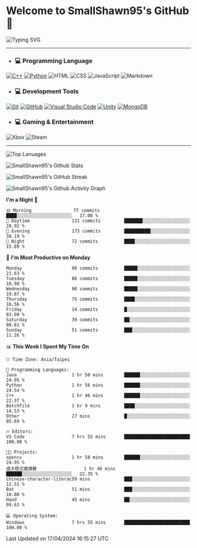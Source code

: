 # Welcome to SmallShawn95's GitHub 👋

![Typing SVG](https://readme-typing-svg.demolab.com/?lines=print("Hello,+world");cout+>>+"Hello,+world!";console.log("Hello,+world!")&center=true&vCenter=true&size=22&random=true)

***
<!-- https://shields.io/, https://simpleicons.org/ -->
* ### 💻 Programming Language
[![C++](https://img.shields.io/badge/-C++-00599C?style=flat-square&logo=cplusplus)](https://cplusplus.com/)
[![Python](https://img.shields.io/badge/-Python-3776AB?style=flat-square&logo=python&logoColor=white)](https://www.python.org/)
![HTML](https://img.shields.io/badge/-HTML-E34F26?style=flat-square&logo=html5&logoColor=white)
![CSS](https://img.shields.io/badge/-CSS-1572B6?style=flat-square&logo=css3)
![JavaScript](https://img.shields.io/badge/-JavaScript-F7DF1E?style=flat-square&logo=javascript&logoColor=white)
![Markdown](https://img.shields.io/badge/-Markdown-000000?style=flat-square&logo=markdown)
* ### 💻 Development Tools
[![Git](https://img.shields.io/badge/-Git-f05032?style=flat-square&logo=git&logoColor=white)](https://git-scm.com/)
[![GitHub](https://img.shields.io/badge/-GitHub-181717?style=flat-square&logo=github)](https://github.com/)
[![Visual Studio Code](https://img.shields.io/badge/-Visual%20Studio%20Code-007ACC?style=flat-square&logo=visualstudiocode)](https://code.visualstudio.com/)
[![Unity](https://img.shields.io/badge/-Unity-000000?style=flat-square&logo=unity)](https://unity.com/)
[![MongoDB](https://img.shields.io/badge/-MongoDB-47A248?style=flat-square&logo=mongodb&logoColor=white)](https://www.mongodb.com/)
* ### 💻 Gaming & Entertainment
![Xbox](https://img.shields.io/badge/-Xbox-107C10?style=flat-square&logo=xbox)
![Steam](https://img.shields.io/badge/-Steam-000000?style=flat-square&logo=steam)
***

<!-- ![GitHub User's Stars](https://img.shields.io/github/stars/smallshawn95?color=orange&label=Stars&labelColor=yellow) -->
<!-- ![GitHub Followers](https://img.shields.io/github/followers/smallshawn95?color=orange&label=Followers&labelColor=FFDBAC) -->

![Top Lanuages](https://github-readme-stats.vercel.app/api/top-langs/?username=smallshawn95&theme=holi&layout=donut&size_weight=0.5&count_weight=0.5&exclude_repo=smallshawn95.github.io)

![SmallShawn95's Github Stats](https://github-readme-stats.vercel.app/api?username=smallshawn95&theme=holi&show_icons=true&rank_icon=github)

![SmallShawn95's GitHub Streak](https://streak-stats.demolab.com/?user=smallshawn95&theme=holi-theme&date_format=M%20j%5B%2C%20Y%5D)

![SmallShawn95's Github Activity Graph](https://github-readme-activity-graph.vercel.app/graph?username=smallshawn95&theme=tokyo-night)

<!-- ![SmallShawn95's WakaTime Stats](https://github-readme-stats.vercel.app/api/wakatime?username=smallshawn95) -->
<!-- ![Repositorie Card](https://github-readme-stats.vercel.app/api/pin/?username=smallshawn95&repo=Python-Discord-Bot-Course&theme=holi) -->
<!-- ![Repositorie Card](https://github-readme-stats.vercel.app/api/pin/?username=smallshawn95&repo=ZeroJudge-Code&theme=holi) -->

<!--START_SECTION:waka-->
**I'm a Night 🦉** 

```text
🌞 Morning                77 commits          ████░░░░░░░░░░░░░░░░░░░░░   17.00 % 
🌆 Daytime                131 commits         ███████░░░░░░░░░░░░░░░░░░   28.92 % 
🌃 Evening                173 commits         ██████████░░░░░░░░░░░░░░░   38.19 % 
🌙 Night                  72 commits          ████░░░░░░░░░░░░░░░░░░░░░   15.89 % 
```
📅 **I'm Most Productive on Monday** 

```text
Monday                   98 commits          █████░░░░░░░░░░░░░░░░░░░░   21.63 % 
Tuesday                  86 commits          █████░░░░░░░░░░░░░░░░░░░░   18.98 % 
Wednesday                90 commits          █████░░░░░░░░░░░░░░░░░░░░   19.87 % 
Thursday                 75 commits          ████░░░░░░░░░░░░░░░░░░░░░   16.56 % 
Friday                   14 commits          █░░░░░░░░░░░░░░░░░░░░░░░░   03.09 % 
Saturday                 39 commits          ██░░░░░░░░░░░░░░░░░░░░░░░   08.61 % 
Sunday                   51 commits          ███░░░░░░░░░░░░░░░░░░░░░░   11.26 % 
```


📊 **This Week I Spent My Time On** 

```text
🕑︎ Time Zone: Asia/Taipei

💬 Programming Languages: 
Java                     1 hr 58 mins        ██████░░░░░░░░░░░░░░░░░░░   24.95 % 
Python                   1 hr 56 mins        ██████░░░░░░░░░░░░░░░░░░░   24.54 % 
C++                      1 hr 46 mins        ██████░░░░░░░░░░░░░░░░░░░   22.37 % 
Batchfile                1 hr 9 mins         ████░░░░░░░░░░░░░░░░░░░░░   14.53 % 
Other                    27 mins             █░░░░░░░░░░░░░░░░░░░░░░░░   05.69 % 

🔥 Editors: 
VS Code                  7 hrs 55 mins       █████████████████████████   100.00 % 

🐱‍💻 Projects: 
opencv                   1 hr 58 mins        ██████░░░░░░░░░░░░░░░░░░░   24.95 % 
成大程式邀請賽                  1 hr 46 mins        ██████░░░░░░░░░░░░░░░░░░░   22.35 % 
chinese-character-literac59 mins             ███░░░░░░░░░░░░░░░░░░░░░░   12.51 % 
Bat                      51 mins             ███░░░░░░░░░░░░░░░░░░░░░░   10.80 % 
Hand                     45 mins             ██░░░░░░░░░░░░░░░░░░░░░░░   09.63 % 

💻 Operating System: 
Windows                  7 hrs 55 mins       █████████████████████████   100.00 % 
```


 Last Updated on 17/04/2024 16:15:27 UTC
<!--END_SECTION:waka-->

<!--
**smallshawn95/smallshawn95** is a ✨ _special_ ✨ repository because its `README.md` (this file) appears on your GitHub profile.

- 🔭 I’m currently working on ...
- 🌱 I’m currently learning ...
- 👯 I’m looking to collaborate on ...
- 🤔 I’m looking for help with ...
- 💬 Ask me about ...
- 📫 How to reach me: ...
- 😄 Pronouns: ...
- ⚡ Fun fact: ...
-->
